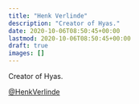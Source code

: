 ```yaml
---
title: "Henk Verlinde"
description: "Creator of Hyas."
date: 2020-10-06T08:50:45+00:00
lastmod: 2020-10-06T08:50:45+00:00
draft: true
images: []
---
```


Creator of Hyas.

[@HenkVerlinde](https://twitter.com/henkverlinde)
